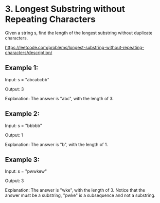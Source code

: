 # 3. Longest Substring without Repeating Characters
Given a string s, find the length of the longest substring without duplicate characters.

https://leetcode.com/problems/longest-substring-without-repeating-characters/description/

## Example 1:

Input: s = "abcabcbb"

Output: 3

Explanation: The answer is "abc", with the length of 3.

## Example 2:

Input: s = "bbbbb"

Output: 1

Explanation: The answer is "b", with the length of 1.

## Example 3:

Input: s = "pwwkew"

Output: 3

Explanation: The answer is "wke", with the length of 3.
Notice that the answer must be a substring, "pwke" is a subsequence and not a substring.
